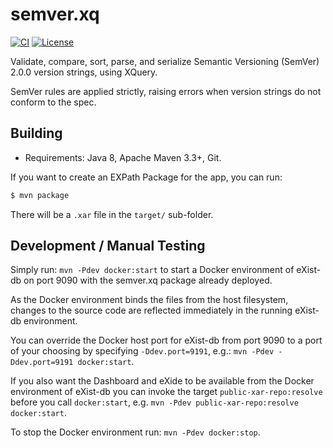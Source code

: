 # semver.xq

[![CI](https://github.com/eXist-db/semver.xq/workflows/CI/badge.svg)](https://github.com/eXist-db/semver.xq/actions?query=workflow%3ACI)
[![License](https://img.shields.io/badge/license-BSD%203%20Clause-blue.svg)](http://opensource.org/licenses/BSD-3-Clause)

Validate, compare, sort, parse, and serialize Semantic Versioning (SemVer) 2.0.0 version strings, using XQuery.

SemVer rules are applied strictly, raising errors when version strings do not conform to the spec. 

## Building
* Requirements: Java 8, Apache Maven 3.3+, Git.

If you want to create an EXPath Package for the app, you can run:

```bash
$ mvn package
```

There will be a `.xar` file in the `target/` sub-folder.


## Development / Manual Testing

Simply run: `mvn -Pdev docker:start` to start a Docker environment of eXist-db on port 9090
with the semver.xq package already deployed.

As the Docker environment binds the files from the host filesystem, changes to the source code
are reflected immediately in the running eXist-db environment.

You can override the Docker host port for eXist-db from port 9090 to a port of your choosing by
specifying `-Ddev.port=9191`, e.g.: `mvn -Pdev -Ddev.port=9191 docker:start`.

If you also want the Dashboard and eXide to be available from the Docker environment of eXist-db
you can invoke the target `public-xar-repo:resolve` before you call `docker:start`,
e.g. `mvn -Pdev public-xar-repo:resolve docker:start`.

To stop the Docker environment run: `mvn -Pdev docker:stop`.
